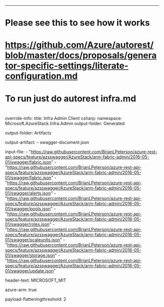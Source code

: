 ---
#   Please see this to see how it works
#
#   https://github.com/Azure/autorest/blob/master/docs/proposals/generator-specific-settings/literate-configuration.md
#
#   To run just do autorest infra.md
#
override-info:
  title: Infra Admin Client
csharp:
    namespace: Microsoft.AzureStack.Infra.Admin
    output-folder: Generated

output-folder: Artifacts

output-artifact: 
    - swagger-document.json


input-file:
    - "https://raw.githubusercontent.com/BrianLPeterson/azure-rest-api-specs/feature/azsswagger/AzureStack/arm-fabric-admin/2016-05-01/swagger/fabric.json"
    - "https://raw.githubusercontent.com/BrianLPeterson/azure-rest-api-specs/feature/azsswagger/AzureStack/arm-fabric-admin/2016-05-01/swagger/fabric.json"
    - "https://raw.githubusercontent.com/BrianLPeterson/azure-rest-api-specs/feature/azsswagger/AzureStack/arm-fabric-admin/2016-05-01/swagger/alerts.json"
    - "https://raw.githubusercontent.com/BrianLPeterson/azure-rest-api-specs/feature/azsswagger/AzureStack/arm-fabric-admin/2016-05-01/swagger/pools.json"
    - "https://raw.githubusercontent.com/BrianLPeterson/azure-rest-api-specs/feature/azsswagger/AzureStack/arm-fabric-admin/2016-05-01/swagger/roles.json"
    - "https://raw.githubusercontent.com/BrianLPeterson/azure-rest-api-specs/feature/azsswagger/AzureStack/arm-fabric-admin/2016-05-01/swagger/scaleunits.json"
    - "https://raw.githubusercontent.com/BrianLPeterson/azure-rest-api-specs/feature/azsswagger/AzureStack/arm-fabric-admin/2016-05-01/swagger/storage.json"
    - "https://raw.githubusercontent.com/BrianLPeterson/azure-rest-api-specs/feature/azsswagger/AzureStack/arm-fabric-admin/2016-05-01/swagger/update.json"

header-text: MICROSOFT_MIT

azure-arm: true

payload-flatteningthreshold: 2
